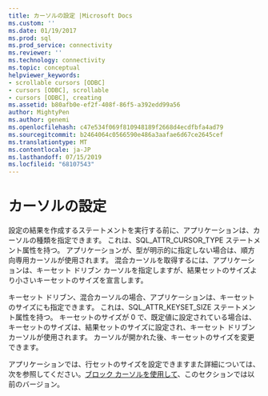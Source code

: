 ```yaml
---
title: カーソルの設定 |Microsoft Docs
ms.custom: ''
ms.date: 01/19/2017
ms.prod: sql
ms.prod_service: connectivity
ms.reviewer: ''
ms.technology: connectivity
ms.topic: conceptual
helpviewer_keywords:
- scrollable cursors [ODBC]
- cursors [ODBC], scrollable
- cursors [ODBC], creating
ms.assetid: b80afb0e-ef2f-408f-86f5-a392edd99a56
author: MightyPen
ms.author: genemi
ms.openlocfilehash: c47e534f069f810948189f2668d4ecdfbfa4ad79
ms.sourcegitcommit: b2464064c0566590e486a3aafae6d67ce2645cef
ms.translationtype: MT
ms.contentlocale: ja-JP
ms.lasthandoff: 07/15/2019
ms.locfileid: "68107543"
---
```

# <a name="setting-up-the-cursor"></a>カーソルの設定
設定の結果を作成するステートメントを実行する前に、アプリケーションは、カーソルの種類を指定できます。 これは、SQL_ATTR_CURSOR_TYPE ステートメント属性を持つ。 アプリケーションが、型が明示的に指定しない場合は、順方向専用カーソルが使用されます。 混合カーソルを取得するには、アプリケーションは、キーセット ドリブン カーソルを指定しますが、結果セットのサイズより小さいキーセットのサイズを宣言します。  
  
 キーセット ドリブン、混合カーソルの場合、アプリケーションは、キーセットのサイズにも指定できます。 これは、SQL_ATTR_KEYSET_SIZE ステートメント属性を持つ。 キーセットのサイズが 0 で、既定値に設定されている場合は、キーセットのサイズは、結果セットのサイズに設定され、キーセット ドリブン カーソルが使用されます。 カーソルが開かれた後、キーセットのサイズを変更できます。  
  
 アプリケーションでは、行セットのサイズを設定できますまた詳細については、次を参照してください。[ブロック カーソルを使用して](../../../odbc/reference/develop-app/using-block-cursors.md)、このセクションでは以前のバージョン。
